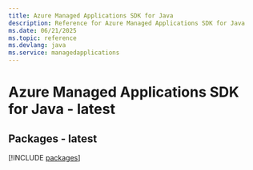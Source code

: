 ```yaml
---
title: Azure Managed Applications SDK for Java
description: Reference for Azure Managed Applications SDK for Java
ms.date: 06/21/2025
ms.topic: reference
ms.devlang: java
ms.service: managedapplications
---
```

# Azure Managed Applications SDK for Java - latest
## Packages - latest
[!INCLUDE [packages](managed-applications-index.md)]